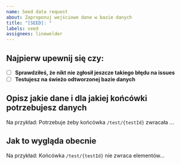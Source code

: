 ```yaml
---
name: Seed data request
about: Zaproponuj wejściowe dane w bazie danych
title: "[SEED]: "
labels: seed
assignees: linewelder
---
```


## Najpierw upewnij się czy:
- [ ] **__Sprawdziłeś, że nikt nie zgłosił jeszcze takiego błędu na issues__**
- [ ] **__Testujesz na świeżo odtworzonej bazie danych__**

## Opisz jakie dane i dla jakiej końcówki potrzebujesz danych
Na przykład: Potrzebuje żeby końcówka `/test/{testId}` zwracała ...

## Jak to wygląda obecnie
Na przykład: Końcówka `/test/{testId}` nie zwraca elementów...
